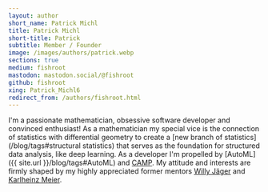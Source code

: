 ```yaml
---
layout: author
short_name: Patrick Michl
title: Patrick Michl
short-title: Patrick
subtitle: Member / Founder
image: /images/authors/patrick.webp
sections: true
medium: fishroot
mastodon: mastodon.social/@fishroot
github: fishroot
xing: Patrick_Michl6
redirect_from: /authors/fishroot.html
---
```


I'm a passionate mathematician, obsessive software developer and convinced
enthusiast! As a mathematician my special vice is the connection of statistics
with differential geometry to create a [new branch of
statistics](/blog/tags#structural statistics) that serves as the foundation for
structured data analysis, like deep learning. As a developer I'm propelled by
[AutoML]({{ site.url }}/blog/tags#AutoML) and [CAMP](/blog/tags#CAMP). My
attitude and interests are firmly shaped by my highly appreciated former mentors
[Willy Jäger](https://de.wikipedia.org/wiki/Willi_J%C3%A4ger) and [Karlheinz
Meier](https://de.wikipedia.org/wiki/Karlheinz_Meier).
